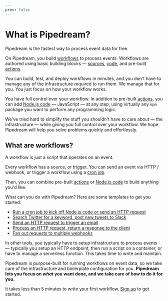 ```yaml
---
prev: false
---
```


# What is Pipedream?

Pipedream is the fastest way to process event data for free.

On Pipedream, you build [workflows](#what-are-workflows) to process events. Workflows are authored using basic building blocks — [sources](/notebook/sources/), [code](/notebook/code/), and pre-built [actions](/notebook/actions/).

You can build, test, and deploy workflows in minutes, and you don't have to manage any of the infrastructure required to run them. We manage that for you. You just focus on how your workflow works.

You have full control over your workflow. In addition to pre-built [actions](/notebook/actions/), you can add [Node.js code](/notebook/code/) — JavaScript — at any step, using virtually any `npm` package you want to perform any programming logic.

We've tried hard to simplify the stuff you shouldn't have to care about — the infrastructure — while giving you full control over your workflow. We hope Pipedream will help you solve problems quickly and effortlessly.

## What are workflows?

A workflow is just a script that operates on an event.

Every workflow has a source, or trigger. You can send an event via HTTP / webhook, or trigger a workflow using a [cron job](/cron/).

Then, you can combine pre-built [actions](/notebook/actions/) or [Node.js code](/notebook/code/) to build anything you'd like.

What can you do with Pipedream? Here are some templates to get you started:

- [Run a cron job to kick off Node.js code or send an HTTP request](https://pipedream.com/@tod/cron-scheduler-workflow-free-p_mkC5B1/readme)
- [Search Twitter for a keyword, post new tweets to Slack](https://pipedream.com/@pravin/search-twitter-and-post-new-tweets-to-slack-p_dDCq9m/readme)
- [Send an HTTP request to trigger an email](https://pipedream.com/@pravin/send-yourself-an-email-on-http-request-p_ZJCqj9/readme)
- [Process an HTTP request, return a response to the client](https://pipedream.com/@pravin/return-a-response-from-your-workflow-p_zACJqp/readme)
- [Fan out requests to multiple webhooks](https://pipedream.com/@pravin/fan-out-requests-to-multiple-webhooks-p_4wOCrW/edit?collapse=collapse)

In other tools, you typically have to setup infrastructure to process events — typically you setup an HTTP endpoint, then run a script on a container, or have to manage a serverless function. This takes time to write and maintain.

Pipedream is purpose-built for running workflows on event data, so we take care of the infrastructure and boilerplate configuration for you. **Pipedream lets you focus on _what_ you want done, and we take care of _how_ to do it for you.**

It takes less than 5 minutes to write your first workflow. [Sign up](/sign-up/) to get started.

<Footer />

